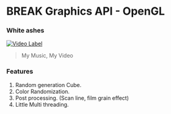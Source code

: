 # BREAK Graphics API - OpenGL

### White ashes

[![Video Label](http://img.youtube.com/vi/xw5fyrhhpnw/0.jpg)](https://youtu.be/xw5fyrhhpnw?si=JMcxg5iPCu7cG-WD)

> My Music, My Video

### Features

1. Random generation Cube.
2. Color Randomization.
3. Post processing. (Scan line, film grain effect)
4. Little Multi threading.
